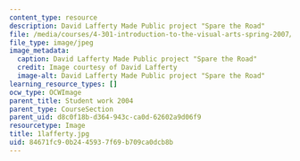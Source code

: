 ```yaml
---
content_type: resource
description: David Lafferty Made Public project "Spare the Road"
file: /media/courses/4-301-introduction-to-the-visual-arts-spring-2007/84671fc90b2445937f69b709ca0dcb8b_1lafferty.jpg
file_type: image/jpeg
image_metadata:
  caption: David Lafferty Made Public project "Spare the Road"
  credit: Image courtesy of David Lafferty
  image-alt: David Lafferty Made Public project "Spare the Road"
learning_resource_types: []
ocw_type: OCWImage
parent_title: Student work 2004
parent_type: CourseSection
parent_uid: d8c0f18b-d364-943c-ca0d-62602a9d06f9
resourcetype: Image
title: 1lafferty.jpg
uid: 84671fc9-0b24-4593-7f69-b709ca0dcb8b
---
```

